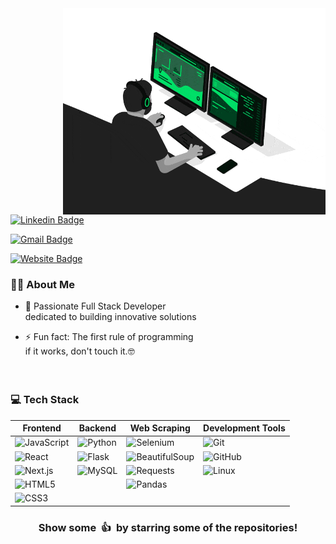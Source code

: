 <div >
<img  align="right"src="/images/developer.gif" alt="Coder GIF" width="420" height="330">

</div>

[![Linkedin Badge](https://img.shields.io/badge/-raulsedano-blue?style=flat-square&logo=Linkedin&logoColor=white)](https://www.linkedin.com/in/raul-sedano-molina-521331167/)  

[![Gmail Badge](https://img.shields.io/badge/-raulsedanomolina@gmail.com-c14438?style=flat-square&logo=Gmail&logoColor=white)](mailto:raulsedanomolina@gmail.com)

 
[![Website Badge](https://img.shields.io/badge/Website-portfolio-blue?style=flat-square)](https://portfolio-one-gray-59.vercel.app/)

### 👨‍💻 About Me

- 🚀 Passionate Full Stack Developer <br>dedicated to building innovative solutions  

- ⚡ Fun fact: The first rule of programming <br> if it works, don't touch it.🤓
<br><br><br>
### 💻 Tech Stack

| Frontend                                                                                  | Backend                                                                       | Web Scraping                                                                                | Development Tools                                                                              |
| ----------------------------------------------------------------------------------------- | ----------------------------------------------------------------------------- | ------------------------------------------------------------------------------------------- | ---------------------------------------------------------------------------------------------- |
| ![JavaScript](https://img.shields.io/badge/-JavaScript-000000?style=flat&logo=javascript) | ![Python](https://img.shields.io/badge/-Python-000000?style=flat&logo=python) | ![Selenium](https://img.shields.io/badge/-Selenium-000000?style=flat&logo=selenium)         | ![Git](https://img.shields.io/badge/-Git-000000?style=flat&logo=git&logoColor=F05032)          |
| ![React](https://img.shields.io/badge/-React-000000?style=flat&logo=react)                | ![Flask](https://img.shields.io/badge/-Flask-000000?style=flat&logo=flask)    | ![BeautifulSoup](https://img.shields.io/badge/-BeautifulSoup-000000?style=flat&logo=python) | ![GitHub](https://img.shields.io/badge/-GitHub-000000?style=flat&logo=github&logoColor=FFFFFF) |
| ![Next.js](https://img.shields.io/badge/-Next.js-000000?style=flat&logo=next.js)          | ![MySQL](https://img.shields.io/badge/-MySQL-000000?style=flat&logo=mysql)    | ![Requests](https://img.shields.io/badge/-Requests-000000?style=flat&logo=python)           | ![Linux](https://img.shields.io/badge/-Linux-000000?style=flat&logo=linux&logoColor=FCC624)    |
| ![HTML5](https://img.shields.io/badge/-HTML5-000000?style=flat&logo=HTML5)                |                                                                               | ![Pandas](https://img.shields.io/badge/-Pandas-000000?style=flat&logo=pandas)               |                                                                                                |
| ![CSS3](https://img.shields.io/badge/-CSS3-000000?style=flat&logo=CSS3)                   |                                                                               |                                                                                             |                                                                                                |

<div align="center">
  <h3>Show some &nbsp;👍&nbsp; by starring some of the repositories!</h3>
</div>

